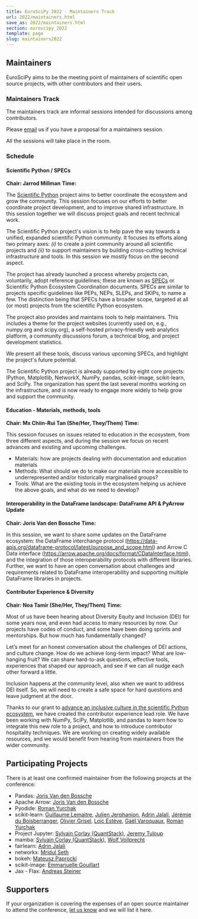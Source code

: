 ```yaml
---
title: EuroSciPy 2022 - Maintainers Track
url: 2022/maintainers.html
save_as: 2022/maintainers.html
section: euroscipy_2022
template: page
slug: maintainers2022
---
```


## Maintainers
EuroSciPy aims to be the meeting point of maintainers of scientific open source
projects, with other contributors and their users.

### Maintainers Track

The maintainers track are informal sessions intended for discussions among
contributors.

Please [email](mailto:maintainers@euroscipy.org) us if you have a proposal for
a maintainers session.

All the sessions will take place in the <TBA> room.

### Schedule

#### Scientific Python / SPECs
**Chair: Jarrod Millman**
**Time: <TBA>**

The [Scientific Python](https://scientific-python.org/) project aims to better
coordinate the ecosystem and grow the community. This session focuses on our
efforts to better coordinate project development, and to improve shared
infrastructure. In this session together we will discuss project goals and
recent technical work.

The Scientific Python project's vision is to help pave the way towards a
unified, expanded scientific Python community. It focuses its efforts along two
primary axes: _(i)_ to create a joint community around all scientific projects
and _(ii)_ to support maintainers by building cross-cutting technical
infrastructure and tools. In this session we mostly focus on the second aspect.

The project has already launched a process whereby projects can, voluntarily,
adopt reference guidelines; these are known as
[SPECs](https://scientific-python.org/specs/) or Scientific Python Ecosystem
Coordination documents. SPECs are similar to projects specific guidelines like
PEPs, NEPs, SLEPs, and SKIPs, to name a few. The distinction being that SPECs
have a broader scope, targeted at all (or most) projects from the scientific
Python ecosystem.

The project also provides and maintains tools to help maintainers. This
includes a theme for the project websites (currently used on, e.g., numpy.org
and scipy.org), a self-hosted privacy-friendly web analytics platform, a
community discussions forum, a technical blog, and project development
statistics.

We present all these tools, discuss various upcoming SPECs, and highlight the
project's future potential.

The Scientific Python project is already supported by eight core projects:
IPython, Matplotlib, NetworkX, NumPy, pandas, scikit-image, scikit-learn, and
SciPy. The organization has spent the last several months working on the
infrastructure, and is now ready to engage more widely to help grow and support
the community.

#### Education - Materials, methods, tools
**Chair: Mx Chiin-Rui Tan (She/Her, They/Them)**
**Time: <TBA>**

This session focuses on issues related to education in the ecosystem, from
three different aspects, and during the session we focus on recent advances and
existing and upcoming challenges.

- Materials: how are projects dealing with documentation and education
  materials
- Methods: What should we do to make our materials more accessible to
  underrepresented and/or historically marginalised groups?
- Tools: What are the existing tools in the ecosystem helping us achieve the
  above goals, and what do we need to develop?

#### Interoperability in the DataFrame landscape: DataFrame API & PyArrow Update
**Chair: Joris Van den Bossche**
**Time: <TBA>**

In this session, we want to share some updates on the DataFrame ecosystem: the DataFrame
interchange protocol (https://data-apis.org/dataframe-protocol/latest/purpose_and_scope.html)
and Arrow C Data interface (https://arrow.apache.org/docs/format/CDataInterface.html),
and the integration of those interoperability protocols with different libraries. Further, we
want to have an open conversation about challenges and requirements related to DataFrame
interoperability and supporting multiple DataFrame libraries in projects.

#### Contributor Experience & Diversity
**Chair: Noa Tamir (She/Her, They/Them)**
**Time: <TBA>**

Most of us have been hearing about Diversity Equity and Inclusion (DEI) for some
years now, and even had access to many resources by now.
Our projects have codes of conduct, and some have been doing sprints and 
mentorships. But how much has fundamentally changed?

Let’s meet for an honest conversation about the challenges of DEI actions, and 
culture change. How do we achieve long-term impact? What are low-hanging fruit? 
We can share hard-to-ask questions, effective tools, experiences that shaped our 
approach, and see if we can all nudge each other forward a little.

Inclusion happens at the community level, also when we want to address DEI 
itself. So, we will need to create a safe space for hard questions and leave 
judgment at the door.

Thanks to our grant to [advance an inclusive culture in the scientific Python 
ecosystem](https://figshare.com/articles/online_resource/Advancing_an_inclusive_culture_in_the_scientific_Python_ecosystem/16548063), we have created the contributor experience lead role. We have been 
working with NumPy, SciPy, Matplotlib, and pandas to learn how to integrate this 
new role to a project, and how to introduce contributor hospitality techniques. 
We are working on creating widely available resources, and we would benefit from 
hearing from maintainers from the wider community.

## Participating Projects
There is at least one confirmed maintainer from the following projects at the
conference:

- Pandas: [Joris Van den Bossche](https://github.com/jorisvandenbossche)
- Apache Arrow: [Joris Van den Bossche](https://github.com/jorisvandenbossche)
- Pyodide: [Roman Yurchak](https://github.com/rth)
- scikit-learn: [Guillaume Lemaitre](https://github.com/glemaitre), [Julien Jerphanion](https://github.com/jjerphan), [Adrin Jalali](https://github.com/adrinjalali/), [Jérémie du Boisberranger](https://github.com/jeremiedbb), [Olivier Grisel](https://github.com/ogrisel), [Loïc Estève](https://github.com/lesteve), [Gaël Varoquaux](https://github.com/GaelVaroquaux), [Roman Yurchak](https://github.com/rth)
- Project Jupyter: [Sylvain Corlay (QuantStack)](https://github.com/SylvainCorlay), [Jeremy Tuloup](https://github.com/jtpio)
- mamba: [Sylvain Corlay (QuantStack)](https://github.com/SylvainCorlay), [Wolf Vollprecht](https://github.com/wolfv)
- fairlearn: [Adrin Jalali](https://github.com/adrinjalali/)
- networkx: [Mridul Seth](https://github.com/MridulS)
- bokeh: [Mateusz Paprocki](https://github.com/mattpap)
- scikit-image: [Emmanuelle Gouillart](https://github.com/emmanuelle)
- Jax - Flax: [Andreas Steiner](https://github.com/andsteing) 

## Supporters

If your organization is covering the expenses of an open source maintainer to
attend the conference, [let us know](mailto:maintainers@euroscipy.org) and we
will list it here.
